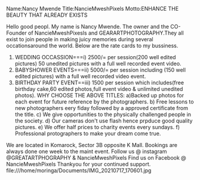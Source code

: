 Name:Nancy Mwende
Title:NancieMweshPixels
Motto:ENHANCE THE BEAUTY THAT ALREADY EXISTS

Hello good peopl.
My name is Nancy Mwende.
The owner and the CO-Founder of NancieMweshPixesls and
GEARARTPHOTOGRAPHY.They all exist to join people in making juicy memories during several occationsaround the world.
Below are the rate cards to my bussiness.

1. WEDDING OCCASSION===i) 2500/= per session(200 well edited pictures)
 50 unedited pictures with a full well recorded event video.
2. BABYSHOWER EVENTS===ii) 5000/= per session including
 (150 well edited pictures) with a full well recorded video event.
3. BIRTHDAY PARTY EVENT==iii) 1500 per session which includes(free birthday cake,60 edited photos,full event video & unlimited unedited photos).
WHY CHOOSE THE ABOVE TITLES:
a)Backed up photos for each event for future reference by the photographers.
b) Free lessons to new photographers eery fiday followed by a approved certificate from the title.
c) We give opportunities to the physically challenged people in the society.
d) Our cameras don't use flash hence prpduce good quality pictures.
e) We offer half prices to charity events every sundays.
f) Professional protographers to make your dream come true.

We are located in Komarock,
Sector 3B opposite K Mall.
Bookings are always done one week to the maint event.
Follow us @ instagram @GREATARTPHOGRAPHY & NancieMweshPixels
Find us on Facebook @ NancieMweshPixels
Thankyou for your continued support.
file:///home/moringa/Documents/IMG_20210717_170601.jpg






<!---
bkee9/bkee9 is a ✨ special ✨ repository because its `README.md` (this file) appears on your GitHub profile.
You can click the Preview link to take a look at your changes.
--->
